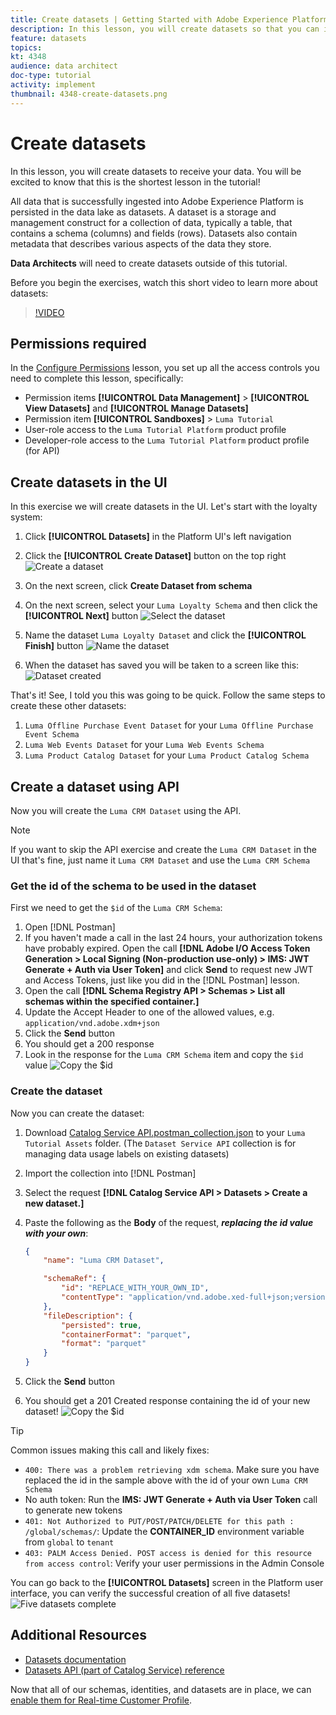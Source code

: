 ```yaml
---
title: Create datasets | Getting Started with Adobe Experience Platform for Data Architects and Data Engineers
description: In this lesson, you will create datasets so that you can ingest data into them later on.
feature: datasets
topics: 
kt: 4348
audience: data architect
doc-type: tutorial
activity: implement
thumbnail: 4348-create-datasets.png
---
```


# Create datasets

<!--15min-->

In this lesson, you will create datasets to receive your data. You will be excited to know that this is the shortest lesson in the tutorial!

All data that is successfully ingested into Adobe Experience Platform is persisted in the data lake as datasets. A dataset is a storage and management construct for a collection of data, typically a table, that contains a schema (columns) and fields (rows). Datasets also contain metadata that describes various aspects of the data they store.

**Data Architects** will need to create datasets outside of this tutorial.

Before you begin the exercises, watch this short video to learn more about datasets:
>[!VIDEO](https://video.tv.adobe.com/v/27269?quality=12&learn=on)

## Permissions required

In the [Configure Permissions](configure-permissions.md) lesson, you set up all the access controls you need to complete this lesson, specifically:

* Permission items **[!UICONTROL Data Management]** > **[!UICONTROL View Datasets]** and **[!UICONTROL Manage Datasets]**
* Permission item **[!UICONTROL Sandboxes]** > `Luma Tutorial`
* User-role access to the `Luma Tutorial Platform` product profile
* Developer-role access to the `Luma Tutorial Platform` product profile (for API)

## Create datasets in the UI

In this exercise we will create datasets in the UI. Let's start with the loyalty system:

1. Click **[!UICONTROL Datasets]** in the Platform UI's left navigation
1. Click the **[!UICONTROL Create Dataset]** button on the top right
    ![Create a dataset](assets/datasets-createDataset.png)

1. On the next screen, click **Create Dataset from schema** 
1. On the next screen, select your `Luma Loyalty Schema` and then click the **[!UICONTROL Next]** button
    ![Select the dataset](assets/datasets-selectSchema.png)

1. Name the dataset `Luma Loyalty Dataset` and click the **[!UICONTROL Finish]** button
    ![Name the dataset](assets/datasets-nameDataset.png)
1. When the dataset has saved you will be taken to a screen like this:
    ![Dataset created](assets/datasets-created.png)

That's it! See, I told you this was going to be quick. Follow the same steps to create these other datasets:

1. `Luma Offline Purchase Event Dataset` for your `Luma Offline Purchase Event Schema`
1. `Luma Web Events Dataset` for your `Luma Web Events Schema`
1. `Luma Product Catalog Dataset` for your `Luma Product Catalog Schema`


## Create a dataset using API

Now you will create the `Luma CRM Dataset` using the API. 

>[!NOTE]
>
>If you want to skip the API exercise and create the `Luma CRM Dataset` in the UI that's fine, just name it `Luma CRM Dataset` and use the `Luma CRM Schema`

### Get the id of the schema to be used in the dataset

First we need to get the `$id` of the `Luma CRM Schema`:

1. Open [!DNL Postman]
1. If you haven't made a call in the last 24 hours, your authorization tokens have probably expired. Open the call **[!DNL Adobe I/O Access Token Generation > Local Signing (Non-production use-only) > IMS: JWT Generate + Auth via User Token]** and click **Send** to request new JWT and Access Tokens, just like you did in the [!DNL Postman] lesson.
1. Open the call **[!DNL Schema Registry API > Schemas > List all schemas within the specified container.]**
1. Update the Accept Header to one of the allowed values, e.g. `application/vnd.adobe.xdm+json`
1. Click the **Send** button
1. You should get a 200 response
1. Look in the response for the `Luma CRM Schema` item and copy the `$id` value
 ![Copy the $id](assets/dataset-crm-getSchemaId.png) 

### Create the dataset

Now you can create the dataset:

1. Download [Catalog Service API.postman_collection.json](https://raw.githubusercontent.com/adobe/experience-platform-postman-samples/master/apis/experience-platform/Catalog%20Service%20API.postman_collection.json) to your `Luma Tutorial Assets` folder. (The `Dataset Service API` collection is for managing data usage labels on existing datasets)
1. Import the collection into [!DNL Postman]
1. Select the request **[!DNL Catalog Service API > Datasets > Create a new dataset.]**
1. Paste the following as the **Body** of the request, ***replacing the id value with your own***:

    ```json
    {
        "name": "Luma CRM Dataset",

        "schemaRef": {
            "id": "REPLACE_WITH_YOUR_OWN_ID",
            "contentType": "application/vnd.adobe.xed-full+json;version=1"
        },
        "fileDescription": {
            "persisted": true,
            "containerFormat": "parquet",
            "format": "parquet"
        }
    }
    ```

1. Click the **Send** button
1. You should get a 201 Created response containing the id of your new dataset!
    ![Copy the $id](assets/datasets-crm-created.png) 
   
>[!TIP]
>
> Common issues making this call and likely fixes:
>
> * `400: There was a problem retrieving xdm schema`. Make sure you have replaced the id in the sample above with the id of your own `Luma CRM Schema`
> * No auth token: Run the **IMS: JWT Generate + Auth via User Token** call to generate new tokens
> * `401: Not Authorized to PUT/POST/PATCH/DELETE for this path : /global/schemas/`: Update the **CONTAINER_ID** environment variable from `global` to `tenant`
> * `403: PALM Access Denied. POST access is denied for this resource from access control`: Verify your user permissions in the Admin Console


You can go back to the **[!UICONTROL Datasets]** screen in the Platform user interface, you can verify the successful creation of all five datasets!
![Five datasets complete](assets/datasets-allComplete.png) 


## Additional Resources

* [Datasets documentation](https://docs.adobe.com/content/help/en/experience-platform/catalog/datasets/overview.html)
* [Datasets API (part of Catalog Service) reference](https://www.adobe.io/apis/experienceplatform/home/api-reference.html#/Datasets)

Now that all of our schemas, identities, and datasets are in place, we can [enable them for Real-time Customer Profile](enable-profiles.md).